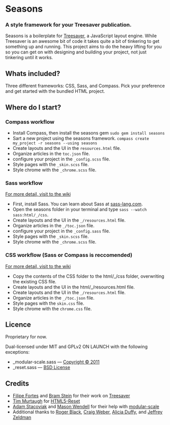 # Seasons
### A style framework for your Treesaver publication.

Seasons is a boilerplate for [Treesaver](http://treesaverjs.com/), a JavaScript layout engine. While Treesaver is an awesome bit of code it takes quite a bit of tinkering to get something up and running. This project aims to do the heavy lifting for you so you can get on with designing and building your project, not just tinkering until it works.

## Whats included?
Three different frameworks: CSS, Sass, and Compass. Pick your preference and get started with the bundled HTML project.

## Where do I start?

### Compass workflow

* Install Compass, then install the seasons gem `sudo gem install seasons`
* Sart a new project using the seasons framework. `compass create my_project -r seasons --using seasons`
* Create layouts and the UI in the `resources.html` file.
* Organize articles in the `toc.json` file.
* configure your project in the `_config.scss` file.
* Style pages with the `_skin.scss` file.
* Style chrome with the `_chrome.scss` file.

### Sass workflow

[For more detail, visit to the wiki](https://github.com/scottkellum/Seasons/wiki/Styling-with-Sass-and-Compass)

* First, install Sass. You can learn about Sass at [sass-lang.com](http://sass-lang.com/).
* Open the seasons folder in your terminal and type `sass --watch sass:html/_/css`.
* Create layouts and the UI in the `_/resources.html` file.
* Organize articles in the `_/toc.json` file.
* configure your project in the `_config.sass` file.
* Style pages with the `_skin.scss` file.
* Style chrome with the `_chrome.scss` file.

### CSS workflow (Sass or Compass is reccomended)

[For more detail, visit to the wiki](https://github.com/scottkellum/Seasons/wiki/Styling-with-CSS)

* Copy the contents of the CSS folder to the html/_/css folder, overwriting the existing CSS file.
* Create layouts and the UI in the html/_/resources.html file.
* Create layouts and the UI in the `_/resources.html` file.
* Organize articles in the `_/toc.json` file.
* Style pages with the `skin.css` file.
* Style chrome with the `chrome.css` file.

## Licence
Proprietary for now.

Dual-licensed under MIT and GPLv2 ON LAUNCH with the following exceptions:

* _modular-scale.sass — [Copyright © 2011](https://github.com/scottkellum/modular-scale)
* _reset.sass — [BSD License](http://html5reset.org/#acknowledgements)

## Credits

* [Filipe Fortes](https://github.com/fortes) and [Bram Stein](https://github.com/bramstein) for their work on [Treesaver](https://github.com/Treesaver/treesaver)
* [Tim Murtaugh](https://github.com/murtaugh) for [HTML5-Reset](https://github.com/murtaugh/HTML5-Reset)
* [Adam Stacoviak](https://github.com/adamstac) and [Mason Wendell](https://github.com/canarymason) for their help with [modular-scale](https://github.com/scottkellum/modular-scale)
* Additional thanks to [Roger Black](http://rogerblack.com/), [Craig Weber](https://github.com/crgwbr), [Alicia Duffy](https://github.com/aliciaduffy), and [Jeffrey Zeldman](http://www.zeldman.com/)